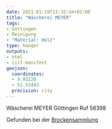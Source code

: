 ```yaml
---
date: 2021-01-19T12:32:44+02:00
title: "Wäscherei MEYER"
tags:
- Göttingen
- Reinigung
- "Material: Holz"
type: hanger
outputs:
- html
- iiif-manifest
geojson:
  coordinates:
  - 9.93228
  - 51.53443
  precision: city
---
```

Wäscherei MEYER Göttingen Ruf 58398

<div class="source">Gefunden bei der <a href="https://www.neue-arbeit-brockensammlung.de/geschaefte/gebrauchtmoebelkaufhaus/">Brockensammlung</a></div>
